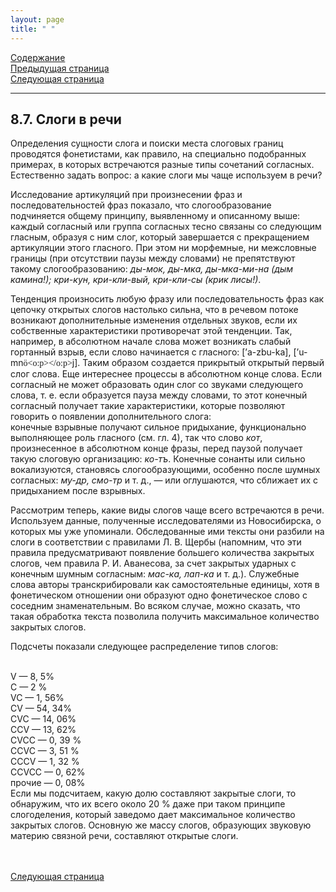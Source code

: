 ```yaml
---
layout: page
title: " "
---
```

<a href="contents.html">Содержание</a><br>
<a href="086.html">Предыдущая страница</a><br>
<a href="088.html">Следующая страница</a>
<hr>

## 8.7. Слоги в речи
Определения сущности слога и поиски места слоговых границ проводятся фонетистами, 
как правило, на специально подобранных примерах, в которых встречаются разные типы 
сочетаний согласных. Естественно задать вопрос: а какие слоги мы чаще используем в речи? 

Исследование артикуляций при произнесении фраз и последовательностей фраз показало, 
что слогообразование подчиняется общему принципу, выявленному и описанному выше: 
каждый согласный или группа согласных тесно связаны со следующим гласным, образуя 
с ним слог, который завершается с прекращением артикуляции этого гласного. При этом ни 
морфемные, ни межсловные границы (при отсутствии паузы между словами) не
препятствуют такому слогообразованию: <i>ды-мок, ды-мка, ды-мка-ми-на (дым камина!); 
кри-кун, кри-кли-вый, кри-кли-сы  (крик лисы!)</i>. 

Тенденция произносить любую фразу или последовательность фраз как цепочку открытых 
слогов настолько сильна, что в речевом потоке возникают дополнительные изменения 
отдельных звуков, если их собственные характеристики противоречат этой тенденции. 
Так, например, в абсолютном начале слова может возникать слабый гортанный взрыв, 
если слово начинается с гласного: 
[’a-zbu-ka], [’u-mn<span lang=EN-US style='font-family:"SILDoulos IPA93";
mso-ansi-language:EN-US'>&ouml;<o:p></o:p></span>j]. Таким образом создается прикрытый открытый первый слог слова. 
Еще интереснее процессы в абсолютном конце слова. Если согласный не может образовать 
один слог со звуками следующего слова, т. е. если образуется пауза между словами, то этот 
конечный согласный получает такие характеристики, которые позволяют говорить о 
появлении дополнительного слога:  
конечные взрывные получают сильное придыхание, функционально выполняющее роль 
гласного (см. гл. 4), так что слово <i>кот</i>, произнесенное в абсолютном конце фразы, перед 
паузой получает такую слоговую организацию: <i>ко-тъ</i>. Конечные сонанты или сильно 
вокализуются, становясь слогообразующими, особенно после шумных согласных: 
<i>му-др, смо-тр</i> и т. д., — или оглушаются, что сближает их с придыханием после взрывных. 

Рассмотрим теперь, какие виды слогов чаще всего встречаются в речи. Используем данные, 
полученные исследователями из Новосибирска, о которых мы уже упоминали. Обследованные 
ими тексты они разбили на слоги в соответствии с правилами Л. В. Щербы (напомним, что
эти правила предусматривают появление большего количества закрытых слогов, чем правила 
Р. И. Аванесова, за счет закрытых ударных с конечным шумным согласным: <i>мас-ка, лап-ка</i> и т. д.).
Служебные слова авторы транскрибировали как самостоятельные единицы, хотя в 
фонетическом отношении они образуют одно фонетическое слово с соседним знаменательным. 
Во всяком случае, можно сказать, что такая обработка текста позволила получить максимальное
количество закрытых слогов. 

Подсчеты показали следующее распределение типов слогов: 

<br>
V — 8, 5% 	           <br>
C — 2 % 	 <br>                
VC — 1, 56% 	         <br>        
CV — 54, 34% 	               <br>
CVC — 14, 06% 	               <br>
CCV — 13, 62% 	 <br>
CVCC  — 0, 39 % <br>
CCVC — 3, 51 % <br>
CCCV — 1, 32 % <br>
CCVCC  — 0, 62% <br>
прочие  — 0, 08% <br>
Если мы подсчитаем, какую долю составляют закрытые слоги, то обнаружим, что их всего
около 20 % даже при таком принципе слогоделения, который заведомо дает максимальное
количество закрытых слогов. Основную же массу слогов, образующих звуковую материю 
связной речи, составляют открытые слоги. 


<br><br>
<a href="088.html">Следующая страница</a>
